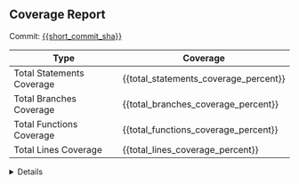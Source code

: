 <!--
 Copyright 2024 Circle Internet Financial, LTD. All rights reserved.

 SPDX-License-Identifier: Apache-2.0

 Licensed under the Apache License, Version 2.0 (the "License");
 you may not use this file except in compliance with the License.
 You may obtain a copy of the License at

     http://www.apache.org/licenses/LICENSE-2.0

 Unless required by applicable law or agreed to in writing, software
 distributed under the License is distributed on an "AS IS" BASIS,
 WITHOUT WARRANTIES OR CONDITIONS OF ANY KIND, either express or implied.
 See the License for the specific language governing permissions and
 limitations under the License.
-->

## Coverage Report

Commit: [{{short_commit_sha}}]({{commit_link}})

| Type                      | Coverage                              |
| ------------------------- | ------------------------------------- |
| Total Statements Coverage | {{total_statements_coverage_percent}} |
| Total Branches Coverage   | {{total_branches_coverage_percent}}   |
| Total Functions Coverage  | {{total_functions_coverage_percent}}  |
| Total Lines Coverage      | {{total_lines_coverage_percent}}      |

<details>
<summary>Details </summary>
{{files_coverage_table}}
</details>
